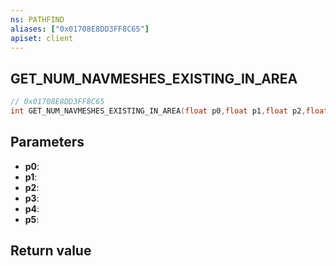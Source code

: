 ```yaml
---
ns: PATHFIND
aliases: ["0x01708E8DD3FF8C65"]
apiset: client
---
```

## GET_NUM_NAVMESHES_EXISTING_IN_AREA

```c
// 0x01708E8DD3FF8C65
int GET_NUM_NAVMESHES_EXISTING_IN_AREA(float p0,float p1,float p2,float p3,float p4,float p5);
```


## Parameters
* **p0**:
* **p1**:
* **p2**:
* **p3**:
* **p4**:
* **p5**:

## Return value

